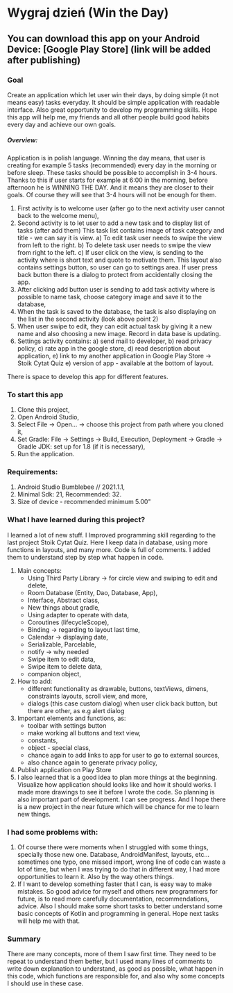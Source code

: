 # Wygraj dzień (Win the Day) #

You can download this app on your Android Device:
[Google Play Store] (link will be added after publishing)
---
### Goal ### 
Create an application which let user win their days, by doing simple (it not means easy) tasks
everyday. It should be simple application with readable interface. 
Also great opportunity to develop my programming skills.
Hope this app will help me, my friends and all other people build good habits every day 
and achieve our own goals.

##### Overview: #####
Application is in polish language.
Winning the day means, that user is creating for example 5 tasks (recommended) every day in the 
morning or before sleep. These tasks should be possible to accomplish in 3-4 hours.
Thanks to this if user starts for example at 6:00 in the morning, before afternoon he is WINNING 
THE DAY. And it means they are closer to their goals. Of course they will see that 3-4 hours will 
not be enough for them.

1. First activity is to welcome user (after go to the next activity user cannot back to the 
   welcome menu),
2. Second activity is to let user to add a new task and to display list of tasks (after add them)
   This task list contains image of task category and title - we can say it is view.
    a) To edit task user needs to swipe the view from left to the right.
    b) To delete task user needs to swipe the view from right to the left.
    c) If user click on the view, is sending to the activity where is short text and quote 
        to motivate them.
   This layout also contains settings button, so user can go to settings area.
   If user press back button there is a dialog to protect from accidentally closing the app.
3. After clicking add button user is sending to add task activity where is possible to name task,
   choose category image and save it to the database, 
4. When the task is saved to the database, the task is also displaying on the list 
   in the second activity (look above point 2)
5. When user swipe to edit, they can edit actual task by giving it a new name and also choosing 
   a new image. Record in data base is updating.
6. Settings activity contains:
    a) send mail to developer,
    b) read privacy policy,
    c) rate app in the google store,
    d) read description about application,
    e) link to my another application in Google Play Store -> Stoik Cytat Quiz
    e) version of app - available at the bottom of layout.

There is space to develop this app for different features.

### To start this app ###
1. Clone this project,
2. Open Android Studio,
3. Select File -> Open... -> choose this project from path where you cloned it,
4. Set Gradle: File -> Settings -> Build, Execution, Deployment -> Gradle
   -> Gradle JDK: set up for 1.8 (if it is necessary),
5. Run the application.

### Requirements: ###
1. Android Studio Bumblebee // 2021.1.1,
2. Minimal Sdk: 21, Recommended: 32.
3. Size of device - recommended minimum 5.00"

### What I have learned during this project? ###
I learned a lot of new stuff. I Improved programming skill regarding to the last project 
Stoik Cytat Quiz. Here I keep data in database, using more functions in layouts, and many more. 
Code is full of comments. I added them to understand step by step what happen in code.
1. Main concepts:
    - Using Third Party Library -> for circle view and swiping to edit and delete,
    - Room Database (Entity, Dao, Database, App),
    - Interface, Abstract class,  
    - New things about gradle, 
    - Using adapter to operate with data,
    - Coroutines (lifecycleScope), 
    - Binding -> regarding to layout last time,
    - Calendar -> displaying date,
    - Serializable, Parcelable,
    - notify -> why needed
    - Swipe item to edit data,
    - Swipe item to delete data,
    - companion object,
2. How to add:
    - different functionality as drawable, buttons, textViews, dimens, constraints layouts, 
      scroll view, and more,
    - dialogs (this case custom dialog) when user click back button, 
        but there are other, as e.g alert dialog
3. Important elements and functions, as:
    - toolbar with settings button
    - make working all buttons and text view,
    - constants,
    - object - special class,
    - chance again to add links to app for user to go to external sources,
    - also chance again to generate privacy policy,
4. Publish application on Play Store
5. I also learned that is a good idea to plan more things at the beginning. Visualize how 
   application should looks like and how it should works. I made more drawings to see it before
   I wrote the code. So planning is also important part of development.
   I can see progress. And I hope there is a new project in the near future which will be chance 
   for me to learn new things.

### I had some problems with: ###
1. Of course there were moments when I struggled with some things, specially those new one.
    Database, AndroidManifest, layouts, etc... sometimes one typo, one missed import, wrong 
    line of code can waste a lot of time, but when I was trying to do that in different way, 
    I had more opportunities to learn it. Also by the way others things.
2. If I want to develop something faster that I can, is easy way to make mistakes. 
    So good advice for myself and others new programmers for future, is to read more carefully 
    documentation, recommendations, advice. Also I should make some short tasks to better 
    understand some basic concepts of Kotlin and programming in general.
    Hope next tasks will help me with that.

### Summary ###
There are many concepts, more of them I saw first time. They need to be repeat to understand them
better, but I used many lines of comments to write down explanation to understand, as good as
possible, what happen in this code, which functions are responsible for, and also why some concepts
I should use in these case.
